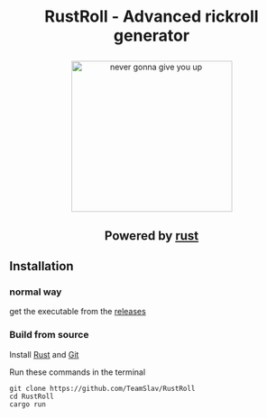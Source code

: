 # <p align="center">RustRoll - Advanced rickroll generator</p>
<p align="center"><img width="285" height="268" alt="never gonna give you up" src="https://i.imgur.com/q5AWUvc.png"></p>

## <p align="center">Powered by [rust](https://www.rust-lang.org/)</p>

## Installation
### normal way
get the executable from the [releases](https://github.com/TeamSlav/RustRoll/releases)

### Build from source
Install [Rust](https://www.rust-lang.org/) and [Git](https://git-scm.com/)

Run these commands in the terminal
```
git clone https://github.com/TeamSlav/RustRoll
cd RustRoll
cargo run
```
